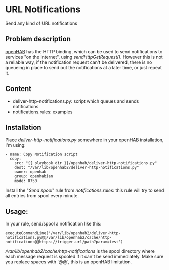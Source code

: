 # URL Notifications

Send any kind of URL notifications


## Problem description

[openHAB](https://www.openhab.org/) has the HTTP binding, which can be used to send notifications to services "on the Internet", using _sendHttpGetRequest()_. However this is not a reliable way, if the notification request can't be delivered, there is no queueing in place to send out the notifications at a later time, or just repeat it.


## Content

* deliver-http-notifications.py: script which queues and sends notifications
* notifications.rules: examples


## Installation

Place _deliver-http-notifications.py_ somewhere in your openHAB installation, I'm using:

```
- name: Copy Notification script
  copy:
    src: "{{ playbook_dir }}/openhab/deliver-http-notifications.py"
    dest: "/var/lib/openhab2/deliver-http-notifications.py"
    owner: openhab
    group: openhabian
    mode: 0750
```

Install the "_Send spool_" rule from _notifications.rules_: this rule will try to send all entries from spool every minute.


## Usage:

In your rule, send/spool a notification like this:

```
executeCommandLine('/var/lib/openhab2/deliver-http-notifications.py@@/var/lib/openhab2/cache/http-notifications@@https://trigger.url/path?param=test')
```

_/var/lib/openhab2/cache/http-notifications_ is the spool directory where each message request is spooled if it can't be send immediately. Make sure you replace spaces with '@@', this is an openHAB limitation.
